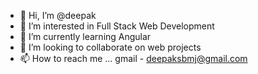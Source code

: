 - 👋 Hi, I’m @deepak
- 👀 I’m interested in Full Stack Web Development
- 🌱 I’m currently learning Angular
- 💞️ I’m looking to collaborate on web projects
- 📫 How to reach me ... gmail - deepaksbmj@gmail.com

<!---
deepaksbmj/deepaksbmj is a ✨ special ✨ repository because its `README.md` (this file) appears on your GitHub profile.
You can click the Preview link to take a look at your changes.
--->
